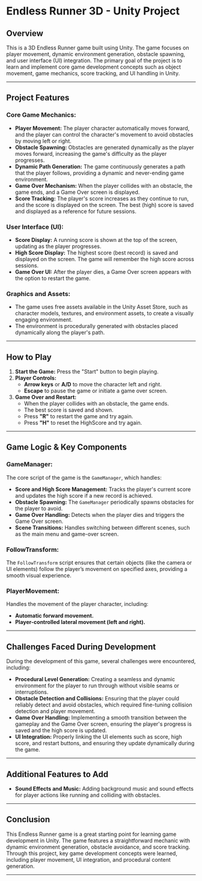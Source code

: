 # Endless Runner 3D - Unity Project

## Overview
This is a 3D Endless Runner game built using Unity. The game focuses on player movement, dynamic environment generation, obstacle spawning, and user interface (UI) integration. The primary goal of the project is to learn and implement core game development concepts such as object movement, game mechanics, score tracking, and UI handling in Unity.

---

## Project Features

### **Core Game Mechanics:**
- **Player Movement:** The player character automatically moves forward, and the player can control the character's movement to avoid obstacles by moving left or right.
- **Obstacle Spawning:** Obstacles are generated dynamically as the player moves forward, increasing the game's difficulty as the player progresses.
- **Dynamic Path Generation:** The game continuously generates a path that the player follows, providing a dynamic and never-ending game environment.
- **Game Over Mechanism:** When the player collides with an obstacle, the game ends, and a Game Over screen is displayed.
- **Score Tracking:** The player's score increases as they continue to run, and the score is displayed on the screen. The best (high) score is saved and displayed as a reference for future sessions.

### **User Interface (UI):**
- **Score Display:** A running score is shown at the top of the screen, updating as the player progresses.
- **High Score Display:** The highest score (best record) is saved and displayed on the screen. The game will remember the high score across sessions.
- **Game Over UI:** After the player dies, a Game Over screen appears with the option to restart the game.

### **Graphics and Assets:**
- The game uses free assets available in the Unity Asset Store, such as character models, textures, and environment assets, to create a visually engaging environment.
- The environment is procedurally generated with obstacles placed dynamically along the player's path.

---

## How to Play

1. **Start the Game:** Press the "Start" button to begin playing.
2. **Player Controls:** 
   - **Arrow keys** or **A/D** to move the character left and right.
   - **Escape** to pause the game or initiate a game over screen.
3. **Game Over and Restart:** 
   - When the player collides with an obstacle, the game ends.
   - The best score is saved and shown.
   - Press **"R"** to restart the game and try again.
   - Press **"H"** to reset the HighScore and try again.

---


## Game Logic & Key Components

### **GameManager:**
The core script of the game is the `GameManager`, which handles:
- **Score and High Score Management:** Tracks the player's current score and updates the high score if a new record is achieved.
- **Obstacle Spawning:** The `GameManager` periodically spawns obstacles for the player to avoid.
- **Game Over Handling:** Detects when the player dies and triggers the Game Over screen.
- **Scene Transitions:** Handles switching between different scenes, such as the main menu and game-over screen.

### **FollowTransform:**
The `FollowTransform` script ensures that certain objects (like the camera or UI elements) follow the player’s movement on specified axes, providing a smooth visual experience.

### **PlayerMovement:**
Handles the movement of the player character, including:
- **Automatic forward movement.**
- **Player-controlled lateral movement (left and right).**

---

## Challenges Faced During Development
During the development of this game, several challenges were encountered, including:
- **Procedural Level Generation:** Creating a seamless and dynamic environment for the player to run through without visible seams or interruptions.
- **Obstacle Detection and Collisions:** Ensuring that the player could reliably detect and avoid obstacles, which required fine-tuning collision detection and player movement.
- **Game Over Handling:** Implementing a smooth transition between the gameplay and the Game Over screen, ensuring the player's progress is saved and the high score is updated.
- **UI Integration:** Properly linking the UI elements such as score, high score, and restart buttons, and ensuring they update dynamically during the game.

---

## Additional Features to Add
- **Sound Effects and Music:** Adding background music and sound effects for player actions like running and colliding with obstacles.

---

## Conclusion
This Endless Runner game is a great starting point for learning game development in Unity. The game features a straightforward mechanic with dynamic environment generation, obstacle avoidance, and score tracking. Through this project, key game development concepts were learned, including player movement, UI integration, and procedural content generation.

---

